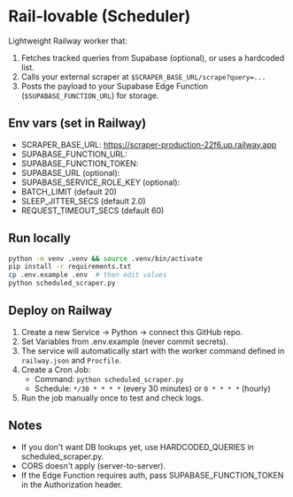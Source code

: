 # Rail-lovable (Scheduler)

Lightweight Railway worker that:
1) Fetches tracked queries from Supabase (optional), or uses a hardcoded list.
2) Calls your external scraper at `$SCRAPER_BASE_URL/scrape?query=...`
3) Posts the payload to your Supabase Edge Function (`$SUPABASE_FUNCTION_URL`) for storage.

## Env vars (set in Railway)
- SCRAPER_BASE_URL: https://scraper-production-22f6.up.railway.app
- SUPABASE_FUNCTION_URL: <Edge Function URL>
- SUPABASE_FUNCTION_TOKEN: <Anon or Service Role key for EF auth>
- SUPABASE_URL (optional): <Supabase base URL>
- SUPABASE_SERVICE_ROLE_KEY (optional): <Service role key>
- BATCH_LIMIT (default 20)
- SLEEP_JITTER_SECS (default 2.0)
- REQUEST_TIMEOUT_SECS (default 60)

## Run locally
```bash
python -m venv .venv && source .venv/bin/activate
pip install -r requirements.txt
cp .env.example .env  # then edit values
python scheduled_scraper.py
```

## Deploy on Railway
1. Create a new Service → Python → connect this GitHub repo.
2. Set Variables from .env.example (never commit secrets).
3. The service will automatically start with the worker command defined in `railway.json` and `Procfile`.
4. Create a Cron Job:
   - Command: `python scheduled_scraper.py`
   - Schedule: `*/30 * * * *` (every 30 minutes) or `0 * * * *` (hourly)
5. Run the job manually once to test and check logs.

## Notes
- If you don't want DB lookups yet, use HARDCODED_QUERIES in scheduled_scraper.py.
- CORS doesn't apply (server-to-server).
- If the Edge Function requires auth, pass SUPABASE_FUNCTION_TOKEN in the Authorization header. 